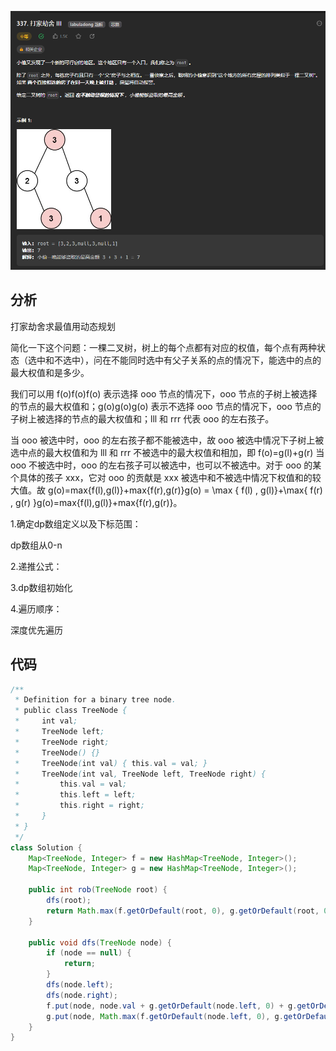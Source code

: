 ![image-20221116165140385](https://raw.githubusercontent.com/qkd90/figureBed/main/202211161651487.png)

## 分析

打家劫舍求最值用动态规划

简化一下这个问题：一棵二叉树，树上的每个点都有对应的权值，每个点有两种状态（选中和不选中），问在不能同时选中有父子关系的点的情况下，能选中的点的最大权值和是多少。

我们可以用 f(o)f(o)f(o) 表示选择 ooo 节点的情况下，ooo 节点的子树上被选择的节点的最大权值和；g(o)g(o)g(o) 表示不选择 ooo 节点的情况下，ooo 节点的子树上被选择的节点的最大权值和；lll 和 rrr 代表 ooo 的左右孩子。

当 ooo 被选中时，ooo 的左右孩子都不能被选中，故 ooo 被选中情况下子树上被选中点的最大权值和为 lll 和 rrr 不被选中的最大权值和相加，即 f(o)=g(l)+g(r)
当 ooo 不被选中时，ooo 的左右孩子可以被选中，也可以不被选中。对于 ooo 的某个具体的孩子 xxx，它对 ooo 的贡献是 xxx 被选中和不被选中情况下权值和的较大值。故 g(o)=max⁡{f(l),g(l)}+max⁡{f(r),g(r)}g(o) = \max \{ f(l) , g(l)\}+\max\{ f(r) , g(r) \}g(o)=max{f(l),g(l)}+max{f(r),g(r)}。

1.确定dp数组定义以及下标范围：

dp数组从0-n

2.递推公式：

3.dp数组初始化

4.遍历顺序：

深度优先遍历                                                                                                                                                                                                                                                                                                                                                                                                                                                                                                                                                                                                                                                                                                                                                                                                                                                                                                                                                                                                                                                                                                                                                                                                                                                                                                                                                                                                                                                                                                                                                                                                                                                                                                                                                                                                                                                                                                                                                                                                                                                                                                                                                                                                                                                                                                                                                                                                                                                                                                                                                                                                                                                                                                                                                                                                                                                                                                             

## 代码

```java
/**
 * Definition for a binary tree node.
 * public class TreeNode {
 *     int val;
 *     TreeNode left;
 *     TreeNode right;
 *     TreeNode() {}
 *     TreeNode(int val) { this.val = val; }
 *     TreeNode(int val, TreeNode left, TreeNode right) {
 *         this.val = val;
 *         this.left = left;
 *         this.right = right;
 *     }
 * }
 */
class Solution {
    Map<TreeNode, Integer> f = new HashMap<TreeNode, Integer>();
    Map<TreeNode, Integer> g = new HashMap<TreeNode, Integer>();

    public int rob(TreeNode root) {
        dfs(root);
        return Math.max(f.getOrDefault(root, 0), g.getOrDefault(root, 0));
    }

    public void dfs(TreeNode node) {
        if (node == null) {
            return;
        }
        dfs(node.left);
        dfs(node.right);
        f.put(node, node.val + g.getOrDefault(node.left, 0) + g.getOrDefault(node.right, 0));
        g.put(node, Math.max(f.getOrDefault(node.left, 0), g.getOrDefault(node.left, 0)) + Math.max(f.getOrDefault(node.right, 0), g.getOrDefault(node.right, 0)));
    }
}
```


